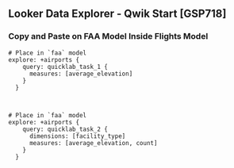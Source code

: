 ## Looker Data Explorer - Qwik Start [GSP718]

### Copy and Paste on FAA Model Inside Flights Model

```
# Place in `faa` model
explore: +airports {
    query: quicklab_task_1 {
      measures: [average_elevation]
    }
  }



# Place in `faa` model
explore: +airports {
    query: quicklab_task_2 {
      dimensions: [facility_type]
      measures: [average_elevation, count]
    }
  }
```
